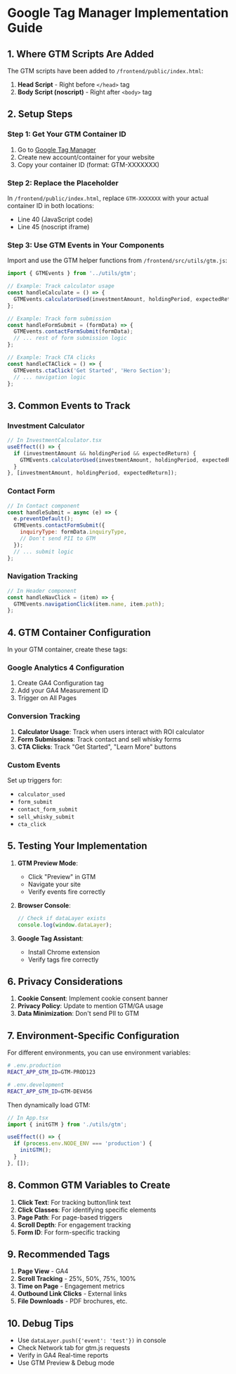 # Google Tag Manager Implementation Guide

## 1. Where GTM Scripts Are Added

The GTM scripts have been added to `/frontend/public/index.html`:

1. **Head Script** - Right before `</head>` tag
2. **Body Script (noscript)** - Right after `<body>` tag

## 2. Setup Steps

### Step 1: Get Your GTM Container ID
1. Go to [Google Tag Manager](https://tagmanager.google.com/)
2. Create new account/container for your website
3. Copy your container ID (format: GTM-XXXXXXX)

### Step 2: Replace the Placeholder
In `/frontend/public/index.html`, replace `GTM-XXXXXXX` with your actual container ID in both locations:
- Line 40 (JavaScript code)
- Line 45 (noscript iframe)

### Step 3: Use GTM Events in Your Components

Import and use the GTM helper functions from `/frontend/src/utils/gtm.js`:

```javascript
import { GTMEvents } from '../utils/gtm';

// Example: Track calculator usage
const handleCalculate = () => {
  GTMEvents.calculatorUsed(investmentAmount, holdingPeriod, expectedReturn);
};

// Example: Track form submission
const handleFormSubmit = (formData) => {
  GTMEvents.contactFormSubmit(formData);
  // ... rest of form submission logic
};

// Example: Track CTA clicks
const handleCTAClick = () => {
  GTMEvents.ctaClick('Get Started', 'Hero Section');
  // ... navigation logic
};
```

## 3. Common Events to Track

### Investment Calculator
```javascript
// In InvestmentCalculator.tsx
useEffect(() => {
  if (investmentAmount && holdingPeriod && expectedReturn) {
    GTMEvents.calculatorUsed(investmentAmount, holdingPeriod, expectedReturn);
  }
}, [investmentAmount, holdingPeriod, expectedReturn]);
```

### Contact Form
```javascript
// In Contact component
const handleSubmit = async (e) => {
  e.preventDefault();
  GTMEvents.contactFormSubmit({
    inquiryType: formData.inquiryType,
    // Don't send PII to GTM
  });
  // ... submit logic
};
```

### Navigation Tracking
```javascript
// In Header component
const handleNavClick = (item) => {
  GTMEvents.navigationClick(item.name, item.path);
};
```

## 4. GTM Container Configuration

In your GTM container, create these tags:

### Google Analytics 4 Configuration
1. Create GA4 Configuration tag
2. Add your GA4 Measurement ID
3. Trigger on All Pages

### Conversion Tracking
1. **Calculator Usage**: Track when users interact with ROI calculator
2. **Form Submissions**: Track contact and sell whisky forms
3. **CTA Clicks**: Track "Get Started", "Learn More" buttons

### Custom Events
Set up triggers for:
- `calculator_used`
- `form_submit`
- `contact_form_submit`
- `sell_whisky_submit`
- `cta_click`

## 5. Testing Your Implementation

1. **GTM Preview Mode**:
   - Click "Preview" in GTM
   - Navigate your site
   - Verify events fire correctly

2. **Browser Console**:
   ```javascript
   // Check if dataLayer exists
   console.log(window.dataLayer);
   ```

3. **Google Tag Assistant**:
   - Install Chrome extension
   - Verify tags fire correctly

## 6. Privacy Considerations

1. **Cookie Consent**: Implement cookie consent banner
2. **Privacy Policy**: Update to mention GTM/GA usage
3. **Data Minimization**: Don't send PII to GTM

## 7. Environment-Specific Configuration

For different environments, you can use environment variables:

```bash
# .env.production
REACT_APP_GTM_ID=GTM-PROD123

# .env.development
REACT_APP_GTM_ID=GTM-DEV456
```

Then dynamically load GTM:
```javascript
// In App.tsx
import { initGTM } from './utils/gtm';

useEffect(() => {
  if (process.env.NODE_ENV === 'production') {
    initGTM();
  }
}, []);
```

## 8. Common GTM Variables to Create

1. **Click Text**: For tracking button/link text
2. **Click Classes**: For identifying specific elements
3. **Page Path**: For page-based triggers
4. **Scroll Depth**: For engagement tracking
5. **Form ID**: For form-specific tracking

## 9. Recommended Tags

1. **Page View** - GA4
2. **Scroll Tracking** - 25%, 50%, 75%, 100%
3. **Time on Page** - Engagement metrics
4. **Outbound Link Clicks** - External links
5. **File Downloads** - PDF brochures, etc.

## 10. Debug Tips

- Use `dataLayer.push({'event': 'test'})` in console
- Check Network tab for gtm.js requests
- Verify in GA4 Real-time reports
- Use GTM Preview & Debug mode